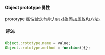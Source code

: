 #### Object prototype 属性

  prototype 属性使您有能力向对象添加属性和方法。

##### 语法:

  ```javascript
  Object.prototype.name = value;
  Object.prototype.method = function(){};
  ```
